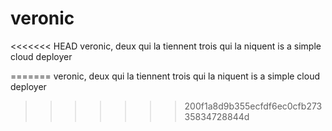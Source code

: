 veronic
=======

<<<<<<< HEAD
veronic, deux qui la tiennent trois qui la niquent is a simple cloud deployer


=======
veronic, deux qui la tiennent trois qui la niquent is a simple cloud deployer
>>>>>>> 200f1a8d9b355ecfdf6ec0cfb27335834728844d
